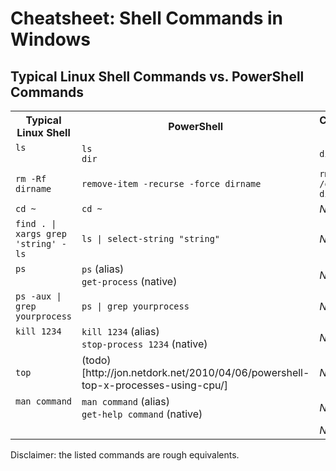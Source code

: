 # Cheatsheet: Shell Commands in Windows

## Typical Linux Shell Commands vs. PowerShell Commands

<table>
    <tr>
        <th>Typical Linux Shell</th>
        <th>PowerShell</th>
        <th>Command Prompt</th>
    </tr>
    <tr>
      <td><code>ls</code><br>&nbsp;</td>
      <td><code>ls</code><br><code>dir</code></td>
      <td><code>dir</code></td>
    </tr>
    <tr>
      <td><code>rm -Rf dirname</code></td>
      <td><code>remove-item -recurse -force dirname</code></td>
      <td><code>rmdir /s /q dirname</code></td>
    </tr>
    <tr>
      <td><code>cd ~</code></td>
      <td><code>cd ~</code></td>
      <td><em>N/A</em></td>
    </tr>
    <tr>
      <td><code>find . | xargs grep 'string' -ls</code></td>
      <td><code>ls | select-string "string"</code></td>
      <td><em>N/A</em></td>
    </tr>
    <tr>
      <td><code>ps</code><br>&nbsp;</td>
      <td><code>ps</code> (alias)<br><code>get-process</code> (native)</td>
      <td><em>N/A</em></td>
    </tr>
    <tr>
      <td><code>ps -aux | grep yourprocess</code></td>
      <td><code>ps | grep yourprocess</td>
      <td><em>N/A</em></td>
    </tr>
    <tr>
      <td><code>kill 1234</code><br>&nbsp;</td>
      <td><code>kill 1234</code> (alias)<br><code>stop-process 1234</code> (native)</td>
      <td><em>N/A</em></td>
    </tr>
    <tr>
      <td><code>top</code></td>
      <td>(todo)[http://jon.netdork.net/2010/04/06/powershell-top-x-processes-using-cpu/]</td>
      <td><em>N/A</em></td>
    </tr>
    <tr>
      <td><code>man command</code><br>&nbsp;</td>
      <td><code>man command</code> (alias)<br><code>get-help command</code> (native)</td>
      <td><em>N/A</em></td>
    </tr>
    <tr>
      <td><code></code></td>
      <td><code></code></td>
      <td><em>N/A</em></td>
    </tr>
</table>

Disclaimer: the listed commands are rough equivalents.
